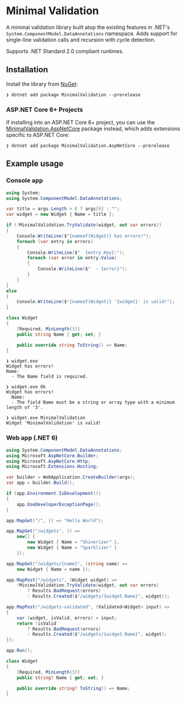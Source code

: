 # Minimal Validation
A minimal validation library built atop the existing features in .NET's `System.ComponentModel.DataAnnotations` namespace. Adds support for single-line validation calls and recursion with cycle detection.

Supports .NET Standard 2.0 compliant runtimes.

## Installation
Install the library from [NuGet](https://www.nuget.org/packages/MinimalValidation):
``` console
❯ dotnet add package MinimalValidation --prerelease
```

### ASP.NET Core 6+ Projects
If installing into an ASP.NET Core 6+ project, you can use the [MinimalValidation.AspNetCore]((https://www.nuget.org/packages/MinimalValidation.AspNetCore)) package instead, which adds extensions specific to ASP.NET Core:
``` console
❯ dotnet add package MinimalValidation.AspNetCore --prerelease
```

## Example usage

### Console app
```csharp
using System;
using System.ComponentModel.DataAnnotations;

var title = args.Length > 0 ? args[0] : "";
var widget = new Widget { Name = title };

if (!MinimalValidation.TryValidate(widget, out var errors))
{
    Console.WriteLine($"{nameof(Widget)} has errors!");
    foreach (var entry in errors)
    {
        Console.WriteLine($"  {entry.Key}:");
        foreach (var error in entry.Value)
        {
            Console.WriteLine($"  - {error}");
        }
    }
}
else
{
    Console.WriteLine($"{nameof(Widget)} '{widget}' is valid!");
}

class Widget
{
    [Required, MinLength(3)]
    public string Name { get; set; }

    public override string ToString() => Name;
}
```
``` console
❯ widget.exe
Widget has errors!
Name:
  - The Name field is required.

❯ widget.exe Ok
Widget has errors!
  Name:
  - The field Name must be a string or array type with a minimum length of '3'.

❯ widget.exe MinimalValidation
Widget 'MinimalValidation' is valid!
```

### Web app (.NET 6)
```csharp
using System.ComponentModel.DataAnnotations;
using Microsoft.AspNetCore.Builder;
using Microsoft.AspNetCore.Http;
using Microsoft.Extensions.Hosting;

var builder = WebApplication.CreateBuilder(args);
var app = builder.Build();

if (app.Environment.IsDevelopment())
{
    app.UseDeveloperExceptionPage();
}

app.MapGet("/", () => "Hello World");

app.MapGet("/widgets", () =>
    new[] {
        new Widget { Name = "Shinerizer" },
        new Widget { Name = "Sparklizer" }
    });

app.MapGet("/widgets/{name}", (string name) =>
    new Widget { Name = name });

app.MapPost("/widgets", (Widget widget) =>
    !MinimalValidation.TryValidate(widget, out var errors)
        ? Results.BadRequest(errors)
        : Results.Created($"/widgets/{widget.Name}", widget));

app.MapPost("/widgets-validated", (Validated<Widget> input) =>
{
    var (widget, isValid, errors) = input;
    return !isValid
        ? Results.BadRequest(errors)
        : Results.Created($"/widgets/{widget.Name}", widget);
});

app.Run();

class Widget
{
    [Required, MinLength(3)]
    public string? Name { get; set; }

    public override string? ToString() => Name;
}
```